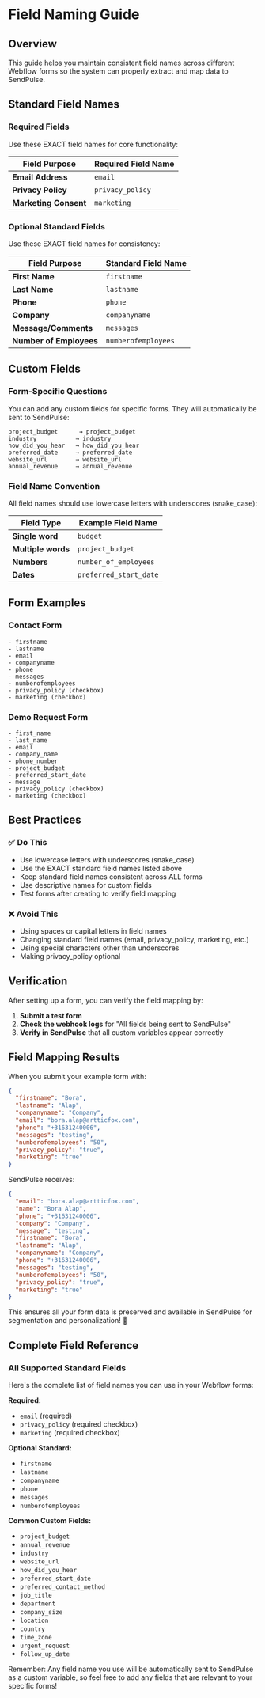 # Field Naming Guide

## Overview
This guide helps you maintain consistent field names across different Webflow forms so the system can properly extract and map data to SendPulse.

## Standard Field Names

### **Required Fields**
Use these EXACT field names for core functionality:

| Field Purpose | **Required Field Name** |
|---------------|-------------------------|
| **Email Address** | `email` |
| **Privacy Policy** | `privacy_policy` |
| **Marketing Consent** | `marketing` |

### **Optional Standard Fields**
Use these EXACT field names for consistency:

| Field Purpose | **Standard Field Name** |
|---------------|-------------------------|
| **First Name** | `firstname` |
| **Last Name** | `lastname` |
| **Phone** | `phone` |
| **Company** | `companyname` |
| **Message/Comments** | `messages` |
| **Number of Employees** | `numberofemployees` |

## Custom Fields

### **Form-Specific Questions**
You can add any custom fields for specific forms. They will automatically be sent to SendPulse:

```
project_budget      → project_budget
industry           → industry
how_did_you_hear   → how_did_you_hear
preferred_date     → preferred_date
website_url        → website_url
annual_revenue     → annual_revenue
```

### **Field Name Convention**
All field names should use lowercase letters with underscores (snake_case):

| Field Type | Example Field Name |
|------------|-------------------|
| **Single word** | `budget` |
| **Multiple words** | `project_budget` |
| **Numbers** | `number_of_employees` |
| **Dates** | `preferred_start_date` |


## Form Examples

### **Contact Form**
```
- firstname
- lastname  
- email
- companyname
- phone
- messages
- numberofemployees
- privacy_policy (checkbox)
- marketing (checkbox)
```

### **Demo Request Form**
```
- first_name
- last_name
- email
- company_name
- phone_number
- project_budget
- preferred_start_date
- message
- privacy_policy (checkbox)
- marketing (checkbox)
```

## Best Practices

### ✅ **Do This**
- Use lowercase letters with underscores (snake_case)
- Use the EXACT standard field names listed above
- Keep standard field names consistent across ALL forms
- Use descriptive names for custom fields
- Test forms after creating to verify field mapping

### ❌ **Avoid This**
- Using spaces or capital letters in field names
- Changing standard field names (email, privacy_policy, marketing, etc.)
- Using special characters other than underscores
- Making privacy_policy optional

## Verification

After setting up a form, you can verify the field mapping by:

1. **Submit a test form**
2. **Check the webhook logs** for "All fields being sent to SendPulse"
3. **Verify in SendPulse** that all custom variables appear correctly

## Field Mapping Results

When you submit your example form with:
```json
{
  "firstname": "Bora",
  "lastname": "Alap",
  "companyname": "Company", 
  "email": "bora.alap@artticfox.com",
  "phone": "+31631240006",
  "messages": "testing",
  "numberofemployees": "50",
  "privacy_policy": "true",
  "marketing": "true"
}
```

SendPulse receives:
```json
{
  "email": "bora.alap@artticfox.com",
  "name": "Bora Alap",
  "phone": "+31631240006",
  "company": "Company",
  "message": "testing",
  "firstname": "Bora",
  "lastname": "Alap", 
  "companyname": "Company",
  "phone": "+31631240006",
  "messages": "testing",
  "numberofemployees": "50",
  "privacy_policy": "true",
  "marketing": "true"
}
```

This ensures all your form data is preserved and available in SendPulse for segmentation and personalization! 🎯

## Complete Field Reference

### **All Supported Standard Fields**
Here's the complete list of field names you can use in your Webflow forms:

**Required:**
- `email` (required)
- `privacy_policy` (required checkbox)
- `marketing` (required checkbox)

**Optional Standard:**
- `firstname`
- `lastname`
- `companyname`
- `phone`
- `messages`
- `numberofemployees`

**Common Custom Fields:**
- `project_budget`
- `annual_revenue`
- `industry`
- `website_url`
- `how_did_you_hear`
- `preferred_start_date`
- `preferred_contact_method`
- `job_title`
- `department`
- `company_size`
- `location`
- `country`
- `time_zone`
- `urgent_request`
- `follow_up_date`

Remember: Any field name you use will be automatically sent to SendPulse as a custom variable, so feel free to add any fields that are relevant to your specific forms! 